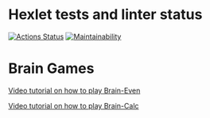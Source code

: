 # Hexlet tests and linter status
[![Actions Status](https://github.com/unclebusy/frontend-project-44/workflows/hexlet-check/badge.svg)](https://github.com/unclebusy/frontend-project-44/actions) [![Maintainability](https://api.codeclimate.com/v1/badges/a99a88d28ad37a79dbf6/maintainability)](https://codeclimate.com/github/unclebusy/frontend-project-44/maintainability)
# Brain Games
[Video tutorial on how to play Brain-Even](https://asciinema.org/a/HvOFrrgf2UU9W2tDlgKLTD0KS)

[Video tutorial on how to play Brain-Calc](https://asciinema.org/a/lmA37IzpEaZDc3scV9Q4hLPTR)
